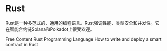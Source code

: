 # Rust

Rust是一种多范式的、通用的编程语言。Rust强调性能、类型安全和并发性。它在智能合约链Solana和Polkadot上很受欢迎。


<ResourceGroupTitle>Free Content</ResourceGroupTitle>
<BadgeLink colorScheme='yellow' badgeText='Read' href='https://www.rust-lang.org/'>Rust Programming Language</BadgeLink>
<BadgeLink colorScheme='yellow' badgeText='Read' href='https://learn.figment.io/tutorials/write-and-deploy-a-smart-contract-on-near'>How to write and deploy a smart contract in Rust</BadgeLink>